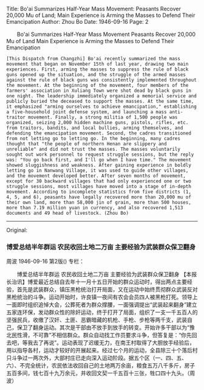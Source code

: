 Title: Bo'ai Summarizes Half-Year Mass Movement: Peasants Recover 20,000 Mu of Land; Main Experience is Arming the Masses to Defend Their Emancipation
Author: Zhou Bo
Date: 1946-09-16
Page: 2

　　Bo'ai Summarizes Half-Year Mass Movement
    Peasants Recover 20,000 Mu of Land
    Main Experience is Arming the Masses to Defend Their Emancipation

    [This Dispatch from Changzhi] Bo'ai recently summarized the mass movement that began on November 15th of last year, drawing two main experiences. First, arming the masses to suppress the rule of black guns opened up the situation, and the struggle of the armed masses against the rule of black guns was consistently implemented throughout the movement. At the beginning of the movement, four members of the farmers' association in Xuliang Town were shot dead by black guns in one night. The leadership immediately organized a memorial service and publicly buried the deceased to support the masses. At the same time, it emphasized "arming ourselves to achieve emancipation," establishing a five-household joint defense system, and launching a mass anti-traitor movement. Finally, a strong militia of 1,500 people was organized, seizing 2,000 hidden machine guns, pistols, rifles, etc. from traitors, bandits, and local bullies, arming themselves, and defending the emancipation movement. Second, the cadres transitioned from not letting go to letting go. In the beginning, many cadres thought that "the people of northern Henan are slippery and unreliable" and did not trust the masses. The masses voluntarily sought out work personnel to request struggle sessions, but the reply was: "You go back first, and I'll go when I have time." The movement showed sluggishness and weakness. After gaining experience in boldly letting go in Nanwang Village, it was used to guide other villages, and the movement developed better. After seven months of movement, except for 30 backward villages that had only experienced one or two struggle sessions, most villages have moved into a stage of in-depth movement. According to incomplete statistics from five districts (1, 4, 5, and 6), peasants have legally recovered more than 20,000 mu of their own land, more than 58,000 jin of grain, more than 500 houses, more than 7.19 million yuan in currency, and also recovered 1,513 documents and 49 head of livestock. (Zhou Bo)



<hr /> 

Original: 


### 博爱总结半年群运  农民收回土地二万亩  主要经验为武装群众保卫翻身
周波
1946-09-16
第2版()
专栏：

　　博爱总结半年群运
    农民收回土地二万亩
    主要经验为武装群众保卫翻身
    【本报长治讯】博爱最近总结自去年十一月十五日开始的群众运动时，得出两点主要经验，首先是武装群众，镇压黑枪统治打开局面，又在运动中始终贯彻群众武装反对黑枪统治的斗争。运动开始时，许良镇一夜间有农会会员四人被黑枪打死。领导上一面即时组织追悼大会，公葬死者为群众撑腰，一面强调提出“武装起来翻身”建立五家连环保，发动群众性的除奸运动，终于打开了局面，组织了一支一千五百人的坚强民兵，收缴了汉奸、土匪、恶霸暗藏的机枪、手枪、步枪等两千支，武装自己，保卫了翻身运动。其次是干部由不放手到放手的转变。开始许多干部以为“豫北民性滑，不可靠”不相信群众。群众自动找工作员要求斗争，但答复是：“你先回去吧，等我去了再说”。运动表现了迟缓无力，在南王村取得了大胆放手经验后，用以指导各村，运动才较好的开展起来。经过七个月的运动，全县除三十个落后村只斗争过一两次外，大部村庄已走向深入运动阶段。据五个区（一、四、五、六）、不完全统计，农民依法收回自己的土地两万余亩，粮食五万八千多斤，房子五百多间，钱七百十九万余元，并收回文契一千五百十三张，牲口四十九头。（周波）
